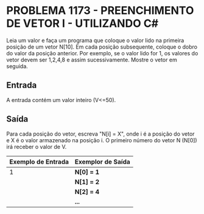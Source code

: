 # PROBLEMA 1173 - PREENCHIMENTO DE VETOR I - UTILIZANDO C#

Leia um valor e faça um programa que coloque o valor lido na primeira posição de um vetor N[10]. Em cada posição subsequente, coloque o dobro do valor da posição anterior. Por exemplo, se o valor lido for 1, os valores do vetor devem ser 1,2,4,8 e assim sucessivamente. Mostre o vetor em seguida.

## Entrada
A entrada contém um valor inteiro (V<=50).

## Saída
Para cada posição do vetor, escreva "N[i] = X", onde i é a posição do vetor e X é o valor armazenado na posição i. O primeiro número do vetor N (N[0]) irá receber o valor de V.


| Exemplo de Entrada   | Exemplor de Saída    |
|----------------------|----------------------|
| 1                    | **N[0] = 1**         |  
|                      | **N[1] = 2**         |
|                      | **N[2] = 4**         |
|                      | **...**              |